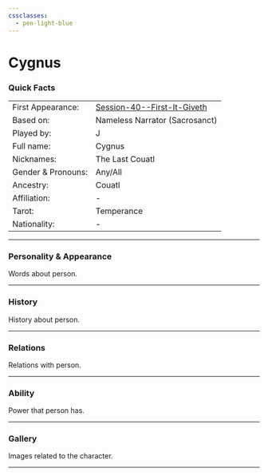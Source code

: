 ```yaml
---
cssclasses:
  - pen-light-blue
---
```

# Cygnus
### Quick Facts

|                    |                                                                                               |
| ------------------ | --------------------------------------------------------------------------------------------- |
| First Appearance:  | [Session-40--First-It-Giveth](../-Session-Notes/Session-40--First-It-Giveth.md) |
| Based on:          | Nameless Narrator (Sacrosanct)                                                                |
| Played by:         | J                                                                                             |
| Full name:         | Cygnus                                                                                        |
| Nicknames:         | The Last Couatl                                                                               |
| Gender & Pronouns: | Any/All                                                                                       |
| Ancestry:          | Couatl                                                                                        |
| Affiliation:       | -                                                                                             |
| Tarot:             | Temperance                                                                                    |
| Nationality:       | -                                                                                             |
***
### Personality & Appearance
Words about person.

***
### History
History about person.

***
### Relations
Relations with person.

***
### Ability
Power that person has.

***
### Gallery
Images related to the character.

***
